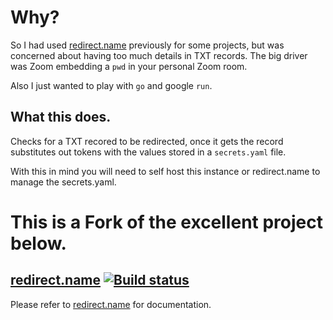 # Why? 

So I had used [redirect.name](http://redirect.name/) previously for some projects, but was concerned about having too much details in  TXT records. The big driver was Zoom embedding a `pwd` in your personal Zoom room. 

Also I just wanted to play with `go` and google `run`. 

## What this does. 
Checks for a TXT recored to be redirected, once it gets the record substitutes out tokens with the values stored in a `secrets.yaml` file. 

With this in mind you will need to self host this instance or redirect.name to manage the secrets.yaml. 

# This is a Fork of the excellent project below. 

## [redirect.name](http://redirect.name/) [![Build status][ci-image]][ci-url]

Please refer to [redirect.name](http://redirect.name/) for documentation.

[ci-image]: https://img.shields.io/circleci/project/holic/redirect.name/master.svg?style=flat
[ci-url]: https://circleci.com/gh/holic/redirect.name
